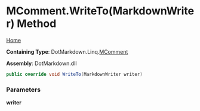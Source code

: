 # MComment\.WriteTo\(MarkdownWriter\) Method

[Home](../../../../README.md)

**Containing Type**: DotMarkdown\.Linq\.[MComment](../README.md)

**Assembly**: DotMarkdown\.dll

```csharp
public override void WriteTo(MarkdownWriter writer)
```

### Parameters

**writer**